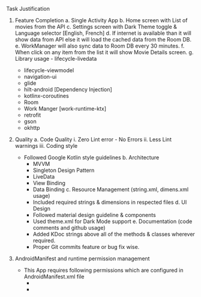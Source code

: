 Task Justification

1. Feature Completion 
	a. Single Activity App
	b. Home screen with List of movies from the API
	c. Settings screen with Dark Theme toggle & Language selector [English, French]	
	d. If internet is available than it will show data from API else it will load the cached data from the Room DB.
	e. WorkManager will also sync data to Room DB every 30 minutes.
	f.  When click on any item from the list it will show Movie Details screen.
	g. Library usage 
		- lifecycle-livedata
	- lifecycle-viewmodel
	- navigation-ui
	- glide
	- hilt-android [Dependency Injection]
	- kotlinx-coroutines
	- Room
	- Work Manger [work-runtime-ktx]
	- retrofit
	- gson
	- okhttp
	
2. Quality 
	a. Code Quality 
	i. Zero Lint error 
		- No Errors
	ii. Less Lint warnings 
	iii. Coding style 
	- Followed Google Kotlin style guidelines 
	b. Architecture 
		- MVVM
		- Singleton Design Pattern
		- LiveData
		- View Binding
		- Data Binding
	c. Resource Management (string.xml, dimens.xml usage) 
		- Included required strings & dimensions in respected files
	d. UI Design 
		- Followed material design guideline & components
		- Used theme.xml for Dark Mode support
	e. Documentation (code comments and github usage) 
		- Added KDoc strings above all of the methods & classes wherever required.
		- Proper Git commits feature or bug fix wise.

3. AndroidManifest and runtime permission management
	- This App requires following permissions which are configured in AndroidManifest.xml file
		- <uses-permission android:name="android.permission.ACCESS_NETWORK_STATE" />
		- <uses-permission android:name="android.permission.INTERNET" />

